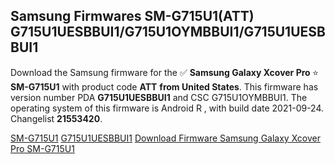 <h2>Samsung Firmwares SM-G715U1(ATT) G715U1UESBBUI1/G715U1OYMBBUI1/G715U1UESBBUI1</h2>
Download the Samsung firmware for the ✅ <strong>Samsung Galaxy Xcover Pro </strong> ⭐ <strong>SM-G715U1</strong> with product code <strong>ATT</strong> <strong> from United States</strong>. This firmware has version number PDA <strong>G715U1UESBBUI1</strong> and CSC G715U1OYMBBUI1. The operating system of this firmware is Android R , with build date 2021-09-24. Changelist <strong>21553420</strong>.


[SM-G715U1](https://samfirm.shop/samsung/model/SM-G715U1)
[G715U1UESBBUI1](https://samfirm.shop/samsung/pda/G715U1UESBBUI1)
[Download Firmware Samsung Galaxy Xcover Pro SM-G715U1](https://samfirm.shop/samsung/firmware/459436)
